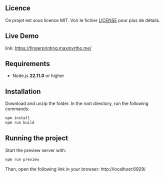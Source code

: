 ## Licence

Ce projet est sous licence MIT. Voir le fichier [LICENSE](./LICENSE) pour plus de détails.

## Live Demo

link: https://fingerprinting.maxmyrtho.me/

## Requirements

- Node.js **22.11.0** or higher

## Installation

Download and unzip the folder.
In the root directory, run the following commands:

```sh
npm install
npm run build
```

## Running the project

Start the preview server with:

```sh
npm run preview
```

Then, open the following link in your browser:
http://localhost:6929/
